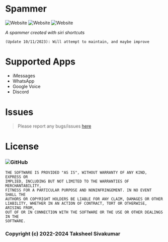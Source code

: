 # Spammer
![Website](https://img.shields.io/website?down_message=Dad%20Joke&style=for-the-badge&up_message=Dad%20Joke&url=https%3A%2F%2Ficanhazdadjoke.com)
![Website](https://img.shields.io/website?down_message=Dog%20Facts&style=for-the-badge&up_message=Dog%20Facts&url=https%3A%2F%2Fdog-api.kinduff.com%2F)
![Website](https://img.shields.io/website?down_message=Insult&style=for-the-badge&up_message=Insult&url=https%3A%2F%2Fevilinsult.com%2Fgenerate_insult.php%3Flang%3Den%26type%3Djson)

*A spammer created with siri shortcuts*

```
(Update 10/11/2023): Will attempt to maintain, and maybe improve
```

# Supported Apps
- iMessages
- WhatsApp
- Google Voice
- Discord

# Issues
> Please report any bugs/issues [here](https://github.com/taksheels/Spammer/issues/new)

# License
### ![GitHub](https://img.shields.io/github/license/taksheels/Spammer?style=for-the-badge)
```
THE SOFTWARE IS PROVIDED "AS IS", WITHOUT WARRANTY OF ANY KIND, EXPRESS OR
IMPLIED, INCLUDING BUT NOT LIMITED TO THE WARRANTIES OF MERCHANTABILITY,
FITNESS FOR A PARTICULAR PURPOSE AND NONINFRINGEMENT. IN NO EVENT SHALL THE
AUTHORS OR COPYRIGHT HOLDERS BE LIABLE FOR ANY CLAIM, DAMAGES OR OTHER
LIABILITY, WHETHER IN AN ACTION OF CONTRACT, TORT OR OTHERWISE, ARISING FROM,
OUT OF OR IN CONNECTION WITH THE SOFTWARE OR THE USE OR OTHER DEALINGS IN THE
SOFTWARE.
```
### Copyright (c) 2022-2024 Taksheel Sivakumar
